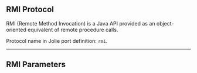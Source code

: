## RMI Protocol

RMI (Remote Method Invocation) is a Java API provided as an object-oriented equivalent of remote procedure calls.

Protocol name in Jolie port definition: `rmi`.

---

## RMI Parameters